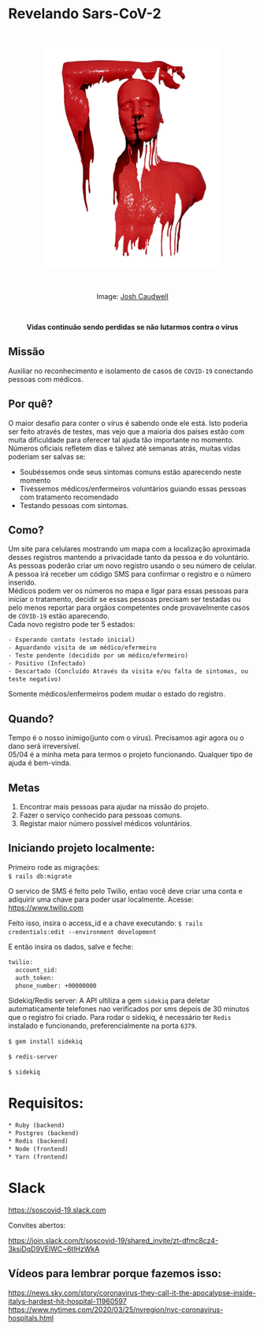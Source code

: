 # Revelando Sars-CoV-2

<br />
<p align="center">
  <img width="353" height="450" src="./JoshCaudwell.jpg?sanitize=true"
  alt="JoshCaudwell art" />
</p>
<br />
<p align="center">
  Image: <a href="https://www.joshcaudwell.com/">Josh Caudwell</a>
</p>
<br />
<p align="center">
  <strong>
  Vidas continuão sendo perdidas se não lutarmos contra o vírus
  </strong>
</p>

## Missão

Auxiliar no reconhecimento e isolamento de casos de `COVID-19` conectando pessoas com médicos.

## Por quê?

O maior desafio para conter o vírus é sabendo onde ele está. Isto poderia ser
feito através de testes, mas vejo que a maioria dos países estão com muita
dificuldade para oferecer tal ajuda tão importante no momento.  
Números oficiais refletem dias e talvez até semanas atrás, muitas vidas poderiam
ser salvas se: 
- Soubéssemos onde seus sintomas comuns estão aparecendo
neste momento 
- Tivéssemos médicos/enfermeiros voluntários guiando essas 
pessoas com tratamento recomendado 
- Testando pessoas com sintomas.

## Como?

Um site para celulares mostrando um mapa com a localização aproximada desses
registros mantendo a privacidade tanto da pessoa e do voluntário.  
As pessoas poderão criar um novo registro usando o seu número de celular.  
A pessoa irá receber um código SMS para confirmar o registro e o
número inserido.  
Médicos podem ver os números no mapa e ligar para essas pessoas para iniciar
o tratamento, decidir se essas pessoas precisam ser testadas ou pelo menos
reportar para orgãos competentes onde provavelmente casos de `COVID-19` estão
aparecendo.  
Cada novo registro pode ter 5 estados:

    - Esperando contato (estado inicial)
    - Aguardando visita de um médico/efermeiro
    - Teste pendente (decidido por um médico/efermeiro)
    - Positivo (Infectado)
    - Descartado (Concluído Através da visita e/ou falta de sintomas, ou teste negativo)


Somente médicos/enfermeiros podem mudar o estado do registro.

## Quando?

Tempo é o nosso inimigo(junto com o vírus). Precisamos agir agora ou o dano será
irreversível.  
05/04 é a minha meta para termos o projeto funcionando.
Qualquer tipo de ajuda é bem-vinda.

## Metas

1. Encontrar mais pessoas para ajudar na missão do projeto.
2. Fazer o serviço conhecido para pessoas comuns.
3. Registar maior número possível médicos voluntários.

## Iniciando projeto localmente:

Primeiro rode as migrações:  
`$ rails db:migrate`  

O servico de SMS é feito pelo Twilio, entao você deve criar uma conta e
adiquirir uma chave para poder usar localmente. 
Acesse: https://www.twilio.com

Feito isso, insira o access_id e a chave executando:
`$ rails credentials:edit --environment development`

E então insira os dados, salve e feche:
``````
twilio:  
  account_sid:  
  auth_token:   
  phone_number: +00000000
``````
Sidekiq/Redis server:
A API ultiliza a gem `sidekiq` para deletar automaticamente telefones nao
verificados por sms depois de 30 minutos que o registro foi criado.
Para rodar o sidekiq, é necessário ter `Redis` instalado e funcionando,
preferencialmente na porta `6379`.

`$ gem install sidekiq`

`$ redis-server`

`$ sidekiq`

# Requisitos:
    * Ruby (backend)
    * Postgres (backend)
    * Redis (backend)
    * Node (frontend)
    * Yarn (frontend)

# Slack 
https://soscovid-19.slack.com

Convites abertos:

https://join.slack.com/t/soscovid-19/shared_invite/zt-dfmc8cz4-3ksiDqD9VElWC~6tlHzWkA

## Vídeos para lembrar porque fazemos isso:

https://news.sky.com/story/coronavirus-they-call-it-the-apocalypse-inside-italys-hardest-hit-hospital-11960597
https://www.nytimes.com/2020/03/25/nyregion/nyc-coronavirus-hospitals.html
